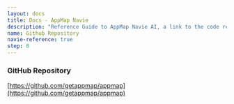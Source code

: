 ```yaml
---
layout: docs
title: Docs - AppMap Navie
description: "Reference Guide to AppMap Navie AI, a link to the code repository for AppMap Navie AI."
name: Github Repository
navie-reference: true
step: 8
---
```


### GitHub Repository

[https://github.com/getappmap/appmap](https://github.com/getappmap/appmap)
